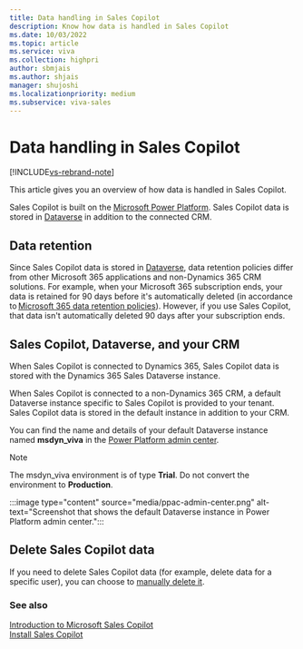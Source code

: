 ```yaml
---
title: Data handling in Sales Copilot 
description: Know how data is handled in Sales Copilot 
ms.date: 10/03/2022
ms.topic: article
ms.service: viva
ms.collection: highpri
author: sbmjais
ms.author: shjais
manager: shujoshi
ms.localizationpriority: medium
ms.subservice: viva-sales
---
```



# Data handling in Sales Copilot 

[!INCLUDE[vs-rebrand-note](../includes/vs-rebrand-note.md)]

This article gives you an overview of how data is handled in Sales Copilot.

Sales Copilot is built on the [Microsoft Power Platform](https://powerplatform.microsoft.com/). Sales Copilot data is stored in [Dataverse](/powerapps/maker/common-data-service/data-platform-intro) in addition to the connected CRM.

## Data retention 

Since Sales Copilot data is stored in [Dataverse](/powerapps/maker/common-data-service/data-platform-intro), data retention policies differ from other Microsoft 365 applications and non-Dynamics 365 CRM solutions. For example, when your Microsoft 365 subscription ends, your data is retained for 90 days before it's automatically deleted (in accordance to [Microsoft 365 data retention policies](/microsoft-365/compliance/retention-policies)). However, if you use Sales Copilot, that data isn't automatically deleted 90 days after your subscription ends.  

## Sales Copilot, Dataverse, and your CRM

When Sales Copilot is connected to Dynamics 365, Sales Copilot data is stored with the Dynamics 365 Sales Dataverse instance.

When Sales Copilot is connected to a non-Dynamics 365 CRM, a default Dataverse instance specific to Sales Copilot is provided to your tenant. Sales Copilot data is stored in the default instance in addition to your CRM. 

You can find the name and details of your default Dataverse instance named **msdyn_viva** in the [Power Platform admin center](https://admin.powerplatform.microsoft.com/).

> [!NOTE]
> The msdyn_viva environment is of type **Trial**. Do not convert the environment to **Production**.

:::image type="content" source="media/ppac-admin-center.png" alt-text="Screenshot that shows the default Dataverse instance in Power Platform admin center.":::

## Delete Sales Copilot data 

If you need to delete Sales Copilot data (for example, delete data for a specific user), you can choose to [manually delete it](/power-platform/admin/remove-user-personal-data). 

### See also

[Introduction to Microsoft Sales Copilot](introduction.md)<br>
[Install Sales Copilot](install-viva-sales.md)
